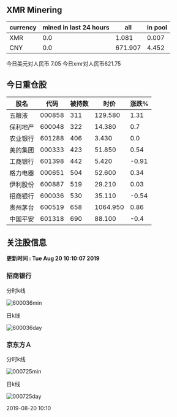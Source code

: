 ## XMR Minering

|currency|mined in last 24 hours|all|in pool|
|---|---|---|---|
|XMR|0.0|1.081|0.007|
|CNY|0.0|671.907|4.452|

今日美元对人民币 7.05	今日xmr对人民币621.75


## 今日重仓股 

|股名|代码|被持数|时价|涨跌%|
|---|---|---|---|---|
|五粮液|000858|311|129.580|1.31|
|保利地产|600048|322|14.380|0.7|
|农业银行|601288|406|3.430|0.0|
|美的集团|000333|423|51.850|0.54|
|工商银行|601398|442|5.420|-0.91|
|格力电器|000651|504|52.600|0.34|
|伊利股份|600887|519|29.210|0.03|
|招商银行|600036|530|35.110|-0.54|
|贵州茅台|600519|658|1064.950|0.86|
|中国平安|601318|690|88.100|-0.4|

## 关注股信息
**更新时间 : Tue Aug 20 10:10:07 2019**
### 招商银行 
分时k线

![600036min](http://image.sinajs.cn/newchart/min/n/sh600036.gif)

日k线

![600036day](http://image.sinajs.cn/newchart/daily/n/sh600036.gif)

### 京东方Ａ 
分时k线

![000725min](http://image.sinajs.cn/newchart/min/n/sz000725.gif)

日k线

![000725day](http://image.sinajs.cn/newchart/daily/n/sz000725.gif)

2019-08-20 10:10